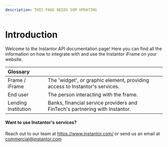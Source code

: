 ```yaml
---
description: THIS PAGE NEEDS SOM UPDATING
---
```


# Introduction

Welcome to the Instantor API documentation page! Here you can find all the information on how to integrate with and use the Instantor iFrame on your website. 

| Glossary |   |
| :--- | :--- |
| Frame / iFrame | The 'widget', or graphic element, providing access to Instantor's services. |
| End user | The person interacting with the frame. |
| Lending Institution | Banks, financial service providers and FinTech's partnering with Instantor. |

#### Want to use Instantor's services?

Reach out to our team at https://www.instantor.com/ or send us an email at [commercial@instantor.com](mailto:commercial@instantor.com)






